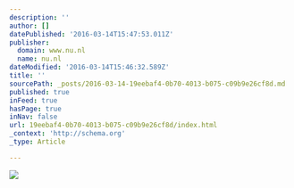 ```yaml
---
description: ''
author: []
datePublished: '2016-03-14T15:47:53.011Z'
publisher:
  domain: www.nu.nl
  name: nu.nl
dateModified: '2016-03-14T15:46:32.589Z'
title: ''
sourcePath: _posts/2016-03-14-19eebaf4-0b70-4013-b075-c09b9e26cf8d.md
published: true
inFeed: true
hasPage: true
inNav: false
url: 19eebaf4-0b70-4013-b075-c09b9e26cf8d/index.html
_context: 'http://schema.org'
_type: Article

---
```

![](http://media.nu.nl/m/d66xe29ag09c_std640.jpg/neerzetten-hoofd-in-amsterdam-gefilmd-bewakingscamera.jpg)